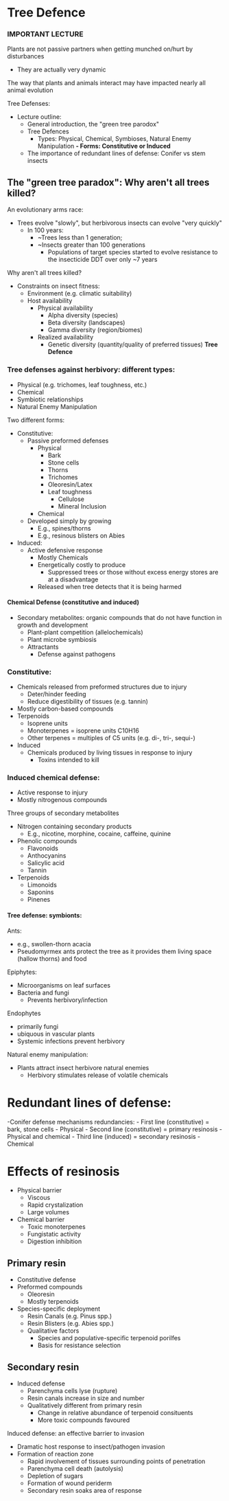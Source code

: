 # Tree Defence
### IMPORTANT LECTURE


Plants are not passive partners when getting munched on/hurt by disturbances
- They are actually very dynamic

The way that plants and animals interact may have impacted nearly all animal evolution



Tree Defenses:
- Lecture outline:
	- General introduction, the "green tree parodox"
	- Tree Defences
		- Types: Physical, Chemical, Symbioses, Natural Enemy Manipulation
		**- Forms: Constitutive or Induced**
	- The importance of redundant lines of defense: Conifer vs stem insects



## The "green tree paradox": Why aren't all trees killed?
An evolutionary arms race:
- Trees evolve "slowly", but herbivorous insects can evolve "very quickly"
	- In 100 years:
		- ~Trees less than 1 generation;
		- ~Insects greater than 100 generations
			- Populations of target species started to evolve resistance to the insecticide DDT over only ~7 years

Why aren't all trees killed?
- Constraints on insect fitness:
	- Environment (e.g. climatic suitability)
	- Host availability
		- Physical availability
			- Alpha diversity (species)
			- Beta diversity (landscapes)
			- Gamma diversity (region/biomes)
		- Realized availability
			- Genetic diversity (quantity/quality of preferred tissues)
**Tree Defence**



### Tree defenses against herbivory: different types:
- Physical (e.g. trichomes, leaf toughness, etc.)
- Chemical
- Symbiotic relationships
- Natural Enemy Manipulation



Two different forms:
- Constitutive:
	- Passive preformed defenses
		- Physical 
			- Bark
			- Stone cells
			- Thorns
			- Trichomes
			- Oleoresin/Latex
			- Leaf toughness
				- Cellulose
				- Mineral Inclusion
		- Chemical
	- Developed simply by growing
		- E.g., spines/thorns
		- E.g., resinous blisters on Abies
- Induced:
	- Active defensive response
		- Mostly Chemicals
		- Energetically costly to produce
			- Suppressed trees or those without excess energy stores are at a disadvantage
		- Released when tree detects that it is being harmed



#### Chemical Defense (constitutive and induced)
- Secondary metabolites: organic compounds that do not have function in growth and development
	- Plant-plant competition (allelochemicals)
	- Plant microbe symbiosis
	- Attractants
		- Defense against pathogens

### Constitutive:
- Chemicals released from preformed structures due to injury
	- Deter/hinder feeding
	- Reduce digestibility of tissues (e.g. tannin)
- Mostly carbon-based compounds
- Terpenoids
	- Isoprene units
	- Monoterpenes = isoprene units C10H16
	- Other terpenes = multiples of C5 units (e.g. di-, tri-, sequi-)
- Induced
	- Chemicals produced by living tissues in response to injury
		- Toxins intended to kill

### Induced chemical defense:
- Active response to injury
- Mostly nitrogenous compounds

Three groups of secondary metabolites
- Nitrogen containing secondary products
	- E.g., nicotine, morphine, cocaine, caffeine, quinine
- Phenolic compounds
	- Flavonoids
	- Anthocyanins
	- Salicylic acid
	- Tannin
- Terpenoids
	- Limonoids
	- Saponins
	- Pinenes

#### Tree defense: symbionts:
Ants:
- e.g., swollen-thorn acacia
- Pseudomyrmex ants protect the tree as it provides them living space (hallow thorns) and food


Epiphytes:
- Microorganisms on leaf surfaces
- Bacteria and fungi
	- Prevents herbivory/infection

Endophytes
- primarily fungi
- ubiquous in vascular plants
- Systemic infections prevent herbivory


Natural enemy manipulation:
- Plants attract insect herbivore natural enemies
	- Herbivory stimulates release of volatile chemicals



# Redundant lines of defense:
-Conifer defense mechanisms redundancies:
	- First line (constitutive) = bark, stone cells
		- Physical
	- Second line (constitutive) = primary resinosis
		- Physical and chemical
	- Third line (induced) = secondary resinosis
		- Chemical


# Effects of resinosis
- Physical barrier
	- Viscous
	- Rapid crystalization
	- Large volumes
- Chemical barrier
	- Toxic monoterpenes
	- Fungistatic activity
	- Digestion inhibition


## Primary resin
- Constitutive defense
- Preformed compounds
	- Oleoresin
	- Mostly terpenoids
- Species-specific deployment
	- Resin Canals (e.g. Pinus spp.)
	- Resin Blisters (e.g. Abies spp.)
	- Qualitative factors
		- Species and populative-specific terpenoid porilfes
		- Basis for resistance selection


## Secondary resin
- Induced defense
	- Parenchyma cells lyse (rupture)
	- Resin canals increase in size and number
	- Qualitatively different from primary resin
		- Change in relative abundance of terpenoid consituents
		- More toxic compounds favoured

Induced defense: an effective barrier to invasion
- Dramatic host response to insect/pathogen invasion
- Formation of reaction zone
	- Rapid involvement of tissues surrounding points of penetration
	- Parenchyma cell death (autolysis)
	- Depletion of sugars
	- Formation of wound periderm
	- Secondary resin soaks area of response